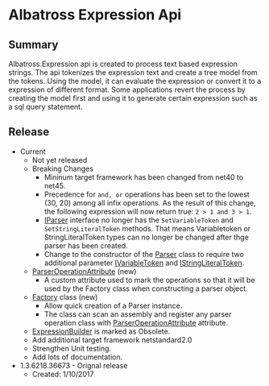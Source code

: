 # Albatross Expression Api

## Summary
Albatross.Expression api is created to process text based expression strings.  The api tokenizes the expression text and create a tree model from the tokens.  Using the model, it can evaluate the expression or convert it to a expression of different format.  Some applications revert the process by creating the model first and using it to generate certain expression such as a sql query statement.

## Release
* Current
    * Not yet released
    * Breaking Changes
        * Mininum target framework has been changed from net40 to net45.
        * Precedence for ``and, or`` operations has been set to the lowest (30, 20) among all infix operations.  As the result of this change, the following expression will now return true: ``2 > 1 and 3 > 1``.
        * [IParser](xref:Albatross.Expression.IParser) interface no longer has the ``SetVariableToken`` and ``SetStringLiteralToken`` methods.  That means Variabletoken or StringLiteralToken types can no longer be changed after thge parser has been created.
        * Change to the constructor of the [Parser](xref:Albatross.Expression.Parser) class to require two additional parameter [IVariableToken](xref:Albatross.Expression.Tokens.IVariableToken) and [IStringLiteralToken](xref:Albatross.Expression.Tokens.IVariableToken).
    * [ParserOperationAttribute](xref:Albatross.Expression.ParserOperationAttribute) (new)
        * A custom attribute used to mark the operations so that it will be used by the Factory class when constructing a parser object.
    * [Factory](xref:Albatross.Expression.Factory) class (new)
        * Allow quick creation of a Parser instance.
        * The class can scan an assembly and register any parser operation class with [ParserOperationAttribute](xref:Albatross.Expression.ParserOperationAttribute) attribute.
    * [ExpressionBuilder](xref:Albatross.Expression.ExpressionBuilder) is marked as Obsolete.
    * Add additional target framework netstandard2.0
    * Strengthen Unit testing.
    * Add lots of documentation.
* 1.3.6218.36673 - Orignal release
    * Created: 1/10/2017